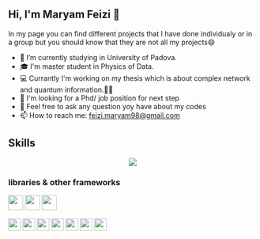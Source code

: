 ## Hi, I'm Maryam Feizi 👋
In my page you can find different projects that I have done individualy or in a group but you should know that they are not all my projects😄
- 🔭 I’m currently studying in University of Padova.
- 🎓 I'm master student in Physics of Data.
- 💻 Currantly I'm working on my thesis which is about complex network and quantum information.😶‍🌫️
- 👾 I'm looking for a Phd/ job position for next step
- 💬 Feel free to ask any question yoy have about my codes
- 📫 How to reach me: feizi.maryam98@gmail.com
  
## Skills
  <p align="center">
  <a href="https://skillicons.dev">
    <img src="https://skillicons.dev/icons?i=python,docker,fortran,latex,matlab,r,mysql,matematica" />
  </a>
</p>


### libraries & other frameworks

<img src="https://img.shields.io/badge/MATHEMATICA-8A2BE2" height="30" /> <img src="https://img.shields.io/badge/DASK-yellow" height="30" /> <img src="https://img.shields.io/badge/SPARK-2A6BE2" height="30" />

<img src="https://img.shields.io/badge/NUMPY-%20brightgreen" height="25" /> <img src="https://img.shields.io/badge/PANDAS-orange" height="25" /> <img src="https://img.shields.io/badge/MATPLOTLIB-pink" height="25" /> <img src="https://img.shields.io/badge/NETWORKX-3A1BE5" height="25" /> <img src="https://img.shields.io/badge/SCIPY-violet" height="25" /> <img src="https://img.shields.io/badge/SCIKIT-red" height="25" /> <img src="https://img.shields.io/badge/IGRAPH-1A8BE2" height="25" />


<!--
**MaryamFeizi/MaryamFeizi** is a ✨ _special_ ✨ repository because its `README.md` (this file) appears on your GitHub profile.

Here are some ideas to get you started:

- 🔭 I’m currently working on ...
- 🌱 I’m currently learning ...
- 👯 I’m looking to collaborate on ...
- 🤔 I’m looking for help with ...
- 💬 Ask me about ...
- 📫 How to reach me: ...
- 😄 Pronouns: ...
- ⚡ Fun fact: ...
-->
